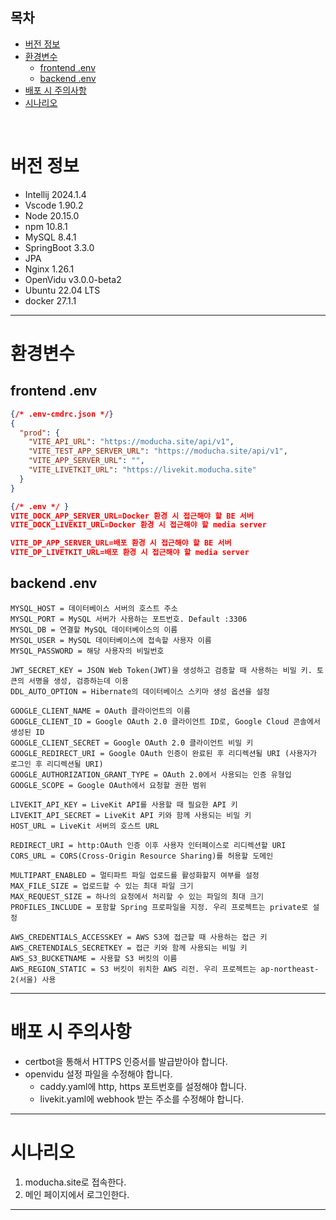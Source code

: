 ## 목차
- [버전 정보](#버전-정보)
- [환경변수](#환경변수)
  - [frontend .env](#frontend-env)
  - [backend .env](#backend-env)
- [배포 시 주의사항](#배포-시-주의사항)
- [시나리오](#시나리오)

<br>

# 버전 정보

- Intellij 2024.1.4
- Vscode 1.90.2
- Node 20.15.0
- npm 10.8.1
- MySQL 8.4.1
- SpringBoot 3.3.0
- JPA
- Nginx 1.26.1
- OpenVidu v3.0.0-beta2
- Ubuntu 22.04 LTS
- docker 27.1.1


---
# 환경변수

## frontend .env
  ```json
  {/* .env-cmdrc.json */}
  {
    "prod": {
      "VITE_API_URL": "https://moducha.site/api/v1",
      "VITE_TEST_APP_SERVER_URL": "https://moducha.site/api/v1",
      "VITE_APP_SERVER_URL": "",
      "VITE_LIVETKIT_URL": "https://livekit.moducha.site"
    }
  }
  
  {/* .env */ }
  VITE_DOCK_APP_SERVER_URL=Docker 환경 시 접근해야 할 BE 서버
  VITE_DOCK_LIVEKIT_URL=Docker 환경 시 접근해야 할 media server

  VITE_DP_APP_SERVER_URL=배포 환경 시 접근해야 할 BE 서버
  VITE_DP_LIVETKIT_URL=배포 환경 시 접근해야 할 media server
  ```

  

## backend .env
```
MYSQL_HOST = 데이터베이스 서버의 호스트 주소
MYSQL_PORT = MySQL 서버가 사용하는 포트번호. Default :3306
MYSQL_DB = 연결할 MySQL 데이터베이스의 이름
MYSQL_USER = MySQL 데이터베이스에 접속할 사용자 이름
MYSQL_PASSWORD = 해당 사용자의 비밀번호

JWT_SECRET_KEY = JSON Web Token(JWT)을 생성하고 검증할 때 사용하는 비밀 키. 토큰의 서명을 생성, 검증하는데 이용
DDL_AUTO_OPTION = Hibernate의 데이터베이스 스키마 생성 옵션을 설정

GOOGLE_CLIENT_NAME = OAuth 클라이언트의 이름
GOOGLE_CLIENT_ID = Google OAuth 2.0 클라이언트 ID로, Google Cloud 콘솔에서 생성된 ID
GOOGLE_CLIENT_SECRET = Google OAuth 2.0 클라이언트 비밀 키
GOOGLE_REDIRECT_URI = Google OAuth 인증이 완료된 후 리디렉션될 URI (사용자가 로그인 후 리디렉션될 URI)
GOOGLE_AUTHORIZATION_GRANT_TYPE = OAuth 2.0에서 사용되는 인증 유형입
GOOGLE_SCOPE = Google OAuth에서 요청할 권한 범위

LIVEKIT_API_KEY = LiveKit API를 사용할 때 필요한 API 키
LIVEKIT_API_SECRET = LiveKit API 키와 함께 사용되는 비밀 키
HOST_URL = LiveKit 서버의 호스트 URL

REDIRECT_URI = http:OAuth 인증 이후 사용자 인터페이스로 리디렉션할 URI
CORS_URL = CORS(Cross-Origin Resource Sharing)를 허용할 도메인

MULTIPART_ENABLED = 멀티파트 파일 업로드를 활성화할지 여부를 설정
MAX_FILE_SIZE = 업로드할 수 있는 최대 파일 크기
MAX_REQUEST_SIZE = 하나의 요청에서 처리할 수 있는 파일의 최대 크기
PROFILES_INCLUDE = 포함할 Spring 프로파일을 지정. 우리 프로젝트는 private로 설정

AWS_CREDENTIALS_ACCESSKEY = AWS S3에 접근할 때 사용하는 접근 키
AWS_CRETENDIALS_SECRETKEY = 접근 키와 함께 사용되는 비밀 키
AWS_S3_BUCKETNAME = 사용할 S3 버킷의 이름
AWS_REGION_STATIC = S3 버킷이 위치한 AWS 리전. 우리 프로젝트는 ap-northeast-2(서울) 사용
```

---
# 배포 시 주의사항
- certbot을 통해서 HTTPS 인증서를 발급받아야 합니다.
- openvidu 설정 파일을 수정해야 합니다.
  - caddy.yaml에 http, https 포트번호를 설정해야 합니다.
  - livekit.yaml에 webhook 받는 주소를 수정해야 합니다.

---
# 시나리오

1. moducha.site로 접속한다.
2. 메인 페이지에서 로그인한다.

---